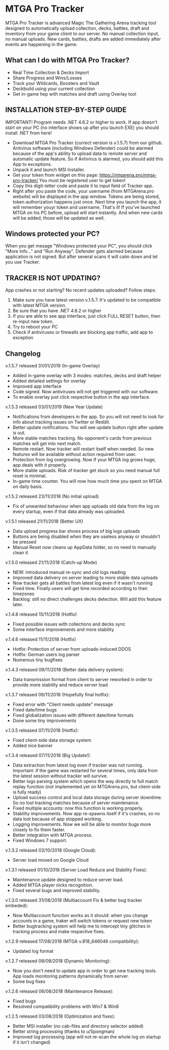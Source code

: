 # MTGA Pro Tracker
MTGA Pro Tracker is advanced Magic The Gathering Arena tracking tool designed to automatically upload collection, decks, battles, draft and inventory from your game client to our server. No manual collection input, no manual uploads. New cards, battles, drafts are added immediately after events are happening in the game.

## What can I do with MTGA Pro Tracker?
* Real Time Collection & Decks Import
* Share Progress and Wins/Losses
* Track your Wildcards, Boosters and Vault
* Deckbuild using your current collection
* Get in-game hep with matches and draft using Overlay tool

## INSTALLATION STEP-BY-STEP GUIDE
IMPORTANT! Program needs .NET 4.6.2 or higher to work. If app doesn't start on your PC (no interface shows up after you launch EXE) you should install .NET from here!

* Download MTGA Pro Tracker (currect version is v.1.5.7) from our github. Antivirus software (including Windows Defender) could be alarmed because of the app's ability to upload data to remote server and automatic update feature. So if Antivirus is alarmed, you should add this App to exceptions.
* Unpack it and launch MSI Installer.
* Get your token from widget on this page: https://mtgarena.pro/mtga-pro-tracker/ You must be registered user to get token!
* Copy this digit-letter code and paste it to input field of Tracker app.
* Right after you paste the code, your username (from MTGArena.pro website) will be displayed in the app window. Tokens are being stored, token authorization happens just once. Next time you launch the app, it will remember youyr token and username.
That's it! If  you've launched MTGA on his PC before, upload will start instantly. And when new cards will be added, those will be updated as well.

## Windows protected your PC?
When you get mesage "Windows protected your PC", you should click "More Info..." and "Run Anyway". Defender gets alarmed because application is not signed. But after several scans it will calm down and let you use Tracker. 

## TRACKER IS NOT UPDATING?
App crashes or not starting? No recent updates uploaded? Follow steps:
1. Make sure you have latest version v.1.5.7. It's updated to be compatible with latest MTGA version.
2. Be sure that you have .NET 4.6.2 or higher
3. If you are able to see app interface, just click FULL RESET button, then re-input new token.
4. Try to reboot your PC
5. Check if antiviruses or firewalls are blocking app traffic, add app to exception

## Changelog
v.1.5.7 released 31/01/2019 (In-game Overlay)
* Added in-game overlay with 3 modes: matches, decks and draft helper
* Added detailed settings for overlay
* Improved app interface
* Code signed. Now antiviruses will not get triggered with our software.
* To enable overlay just click respective button in the app interface.

v.1.5.3 released 03/01/2019 (New Year Update)
* Notifications from developers in the app. So you will not need to look for info about tracking issues on Twitter or Reddit. 
* Better update notifications. You will see update button right after update is out.
* More stable matches tracking. No opponent's cards from previous matches will get into next match. 
* Remote restart. Now tracker will restart itself when needed. So new features will be available without action required from user. 
* Protection from log overgrowing. Now if your MTGA log grows huge, app deals with it properly. 
* More stable uploads. Risk of tracker get stuck so you need manual full reset is minimal.
* In-game time counter. You will now how much time you spent on MTGA on daily basis. 

v.1.5.2 released 23/11/2018 (No initial upload)
* Fix of unwanted behaviour when app uploads old data from the log on every startup, even if that data already was uploaded.

v.1.5.1 released 21/11/2018 (Better UX)
* Data upload progress bar shows process of big logs uploads
* Buttons are being disabled when they are useless anyway or shouldn't be pressed
* Manual Reset now cleans up AppData folder, so no need to manually clean it

v.1.5.0 released 21/11/2018 (Catch-up Mode)
* NEW: introduced manual re-sync and old logs reading
* Improved data delivery on server leading to more stable data uploads
* Now tracker gets all battles from latest log even if it wasn't running
* Fixed time. Finally users will get time recorded according to their timezones
* Backlog: still no direct challenges decks detection. Will add this feature later. 

v.1.4.8 released 15/11/2018 (Hotfix)
* Fixed possible issues with collections and decks sync
* Some interface improvements and more stability

v.1.4.6 released 11/11/2018 (Hotfix)
* Hotfix: Protection of server from uploads-induced DDOS
* Hotfix: German users log parser
* Numerous tiny bugfixes

v.1.4.3 released 09/11/2018 (Better data delivery system):
* Data transmission format from client to server reworked in order to provide more stability and reduce server load

v.1.3.7 released 09/11/2018 (Hopefully final hotfix):
* Fixed error with "Client needs update" message
* Fixed date/time bugs
* Fixed globalization issues with different date/time formats
* Done some tiny improvements

v.1.3.5 released 07/11/2018 (Hotfix):
* Fixed client-side data storage system
* Added nice banner

v.1.3.4 released 07/11/2018 (Big Update!):
* Data extraction from latest log even if tracker was not running. Important: if the game was restarted for several times, only data from the latest session without tracker will survive.
* Better logs parsing system which opens the way directly to full match replay function (not implemented yet on MTGArena.pro, but client-side is fully ready)
* Upload success control and local data storage during server downtime. So no lost tracking matches because of server maintenance.
* Fixed multiple accounts: now this function is working properly.
* Stability improvements. Now app re-spawns itself if it's crashes, so no data lost because of app stopped working.
* Logging improvements. Now we will be able to monitor bugs more closely to fix them faster.
* Better integration with MTGA process.
* Fixed Windows 7 support.

v.1.3.2 released 03/10/2018 (Google Cloud):
* Server load moved on Google Cloud

v.1.3.1 released 01/10/2018 (Server Load Reduce and Stability Fixes):
* Maintenance update designed to reduce server load.
* Added MTGA player nicks recognition.
* Fixed several bugs and improved stability.

v.1.3.0 released 31/08/2018 (Multiaccount Fix & better bug tracker embeded):
* Now Multiaccount function works as it should: when you change accounts in a game, traker will switch tokens or request new token
* Better bugtracking system will help me to intercept tiny glitches in tracking process and make respective fixes.

v.1.2.9 released 17/08/2018 (MTGA v.818_646046 compatibility):
* Updated log format

v.1.2.7 released 08/08/2018 (Dynamic Monitoring):
* Now you don't need to update app in order to get new tracking tools. App loads monitoring patterns dynamically from server.
* Some bug fixes

v.1.2.6 released 06/08/2018 (Maintenance Release):
* Fixed bugs
* Resolved compatibility problems with Win7 & Win8

v.1.2.5 released 03/08/2018 (Optimization and fixes):
* Better MSI installer (no cab-files and directory selector added)
* Better string processing (thanks to u/Spongman)
* Improved log processing (app will not re-scan the whole log on startup if it isn't changed)
